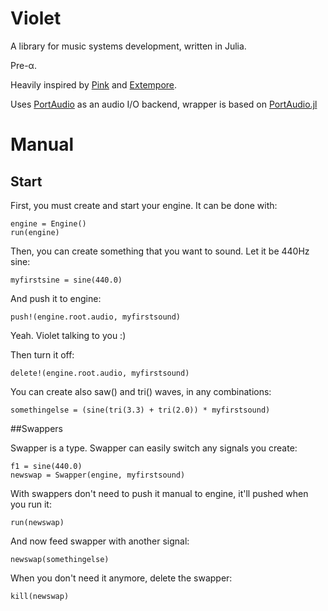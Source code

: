 # Violet

A library for music systems development, written in Julia.

Pre-α.

Heavily inspired by [Pink](https://github.com/kunstmusik/pink) and [Extempore](https://github.com/digego/extempore).

Uses [PortAudio](http://portaudio.com/) as an audio I/O backend, wrapper is based on [PortAudio.jl](https://github.com/seebk/PortAudio.jl)

# Manual

## Start

First, you must create and start your engine. It can be done with:
```
engine = Engine()
run(engine)
```

Then, you can create something that you want to sound. Let it be 440Hz sine:
```
myfirstsine = sine(440.0)
```

And push it to engine:
```
push!(engine.root.audio, myfirstsound)
```

Yeah. Violet talking to you :)

Then turn it off:
```
delete!(engine.root.audio, myfirstsound)
```

You can create also saw() and tri() waves, in any combinations:
```
somethingelse = (sine(tri(3.3) + tri(2.0)) * myfirstsound)
```

##Swappers

Swapper is a type.
Swapper can easily switch any signals you create:
```
f1 = sine(440.0)
newswap = Swapper(engine, myfirstsound)
```

With swappers don't need to push it manual to engine, it'll pushed when you run it:
```
run(newswap)
```

And now feed swapper with another signal:
```
newswap(somethingelse)
```

When you don't need it anymore, delete the swapper:
```
kill(newswap)
```
